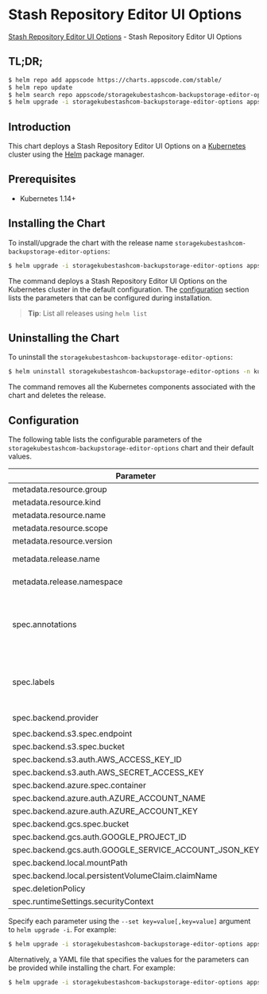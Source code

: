 # Stash Repository Editor UI Options

[Stash Repository Editor UI Options](https://byte.builders) - Stash Repository Editor UI Options

## TL;DR;

```bash
$ helm repo add appscode https://charts.appscode.com/stable/
$ helm repo update
$ helm search repo appscode/storagekubestashcom-backupstorage-editor-options --version=v0.22.0
$ helm upgrade -i storagekubestashcom-backupstorage-editor-options appscode/storagekubestashcom-backupstorage-editor-options -n kube-system --create-namespace --version=v0.22.0
```

## Introduction

This chart deploys a Stash Repository Editor UI Options on a [Kubernetes](http://kubernetes.io) cluster using the [Helm](https://helm.sh) package manager.

## Prerequisites

- Kubernetes 1.14+

## Installing the Chart

To install/upgrade the chart with the release name `storagekubestashcom-backupstorage-editor-options`:

```bash
$ helm upgrade -i storagekubestashcom-backupstorage-editor-options appscode/storagekubestashcom-backupstorage-editor-options -n kube-system --create-namespace --version=v0.22.0
```

The command deploys a Stash Repository Editor UI Options on the Kubernetes cluster in the default configuration. The [configuration](#configuration) section lists the parameters that can be configured during installation.

> **Tip**: List all releases using `helm list`

## Uninstalling the Chart

To uninstall the `storagekubestashcom-backupstorage-editor-options`:

```bash
$ helm uninstall storagekubestashcom-backupstorage-editor-options -n kube-system
```

The command removes all the Kubernetes components associated with the chart and deletes the release.

## Configuration

The following table lists the configurable parameters of the `storagekubestashcom-backupstorage-editor-options` chart and their default values.

|                       Parameter                       |                    Description                     |               Default                |
|-------------------------------------------------------|----------------------------------------------------|--------------------------------------|
| metadata.resource.group                               |                                                    | <code>storage.kubestash.com</code>   |
| metadata.resource.kind                                |                                                    | <code>BackupStorage</code>           |
| metadata.resource.name                                |                                                    | <code>backupstorages</code>          |
| metadata.resource.scope                               |                                                    | <code>Namespaced</code>              |
| metadata.resource.version                             |                                                    | <code>v1alpha1</code>                |
| metadata.release.name                                 | Release name                                       | <code>""</code>                      |
| metadata.release.namespace                            | Release namespace                                  | <code>""</code>                      |
| spec.annotations                                      | Annotations to add to the database custom resource | <code>{}</code>                      |
| spec.labels                                           | Labels to add to all the template objects          | <code>{}</code>                      |
| spec.backend.provider                                 |                                                    | <code>"" # s3,gcs,azure,local</code> |
| spec.backend.s3.spec.endpoint                         |                                                    | <code>""</code>                      |
| spec.backend.s3.spec.bucket                           |                                                    | <code>""</code>                      |
| spec.backend.s3.auth.AWS_ACCESS_KEY_ID                |                                                    | <code>""</code>                      |
| spec.backend.s3.auth.AWS_SECRET_ACCESS_KEY            |                                                    | <code>""</code>                      |
| spec.backend.azure.spec.container                     |                                                    | <code>""</code>                      |
| spec.backend.azure.auth.AZURE_ACCOUNT_NAME            |                                                    | <code>""</code>                      |
| spec.backend.azure.auth.AZURE_ACCOUNT_KEY             |                                                    | <code>""</code>                      |
| spec.backend.gcs.spec.bucket                          |                                                    | <code>""</code>                      |
| spec.backend.gcs.auth.GOOGLE_PROJECT_ID               |                                                    | <code>""</code>                      |
| spec.backend.gcs.auth.GOOGLE_SERVICE_ACCOUNT_JSON_KEY |                                                    | <code>""</code>                      |
| spec.backend.local.mountPath                          |                                                    | <code>"ll"</code>                    |
| spec.backend.local.persistentVolumeClaim.claimName    |                                                    | <code>"cc"</code>                    |
| spec.deletionPolicy                                   |                                                    | <code>"Delete"</code>                |
| spec.runtimeSettings.securityContext                  |                                                    | <code></code>                        |


Specify each parameter using the `--set key=value[,key=value]` argument to `helm upgrade -i`. For example:

```bash
$ helm upgrade -i storagekubestashcom-backupstorage-editor-options appscode/storagekubestashcom-backupstorage-editor-options -n kube-system --create-namespace --version=v0.22.0 --set metadata.resource.group=storage.kubestash.com
```

Alternatively, a YAML file that specifies the values for the parameters can be provided while
installing the chart. For example:

```bash
$ helm upgrade -i storagekubestashcom-backupstorage-editor-options appscode/storagekubestashcom-backupstorage-editor-options -n kube-system --create-namespace --version=v0.22.0 --values values.yaml
```
